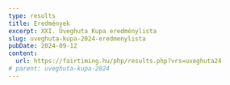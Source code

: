 ```yaml
---
type: results
title: Eredmények
excerpt: XXI. Üveghuta Kupa eredménylista
slug: uveghuta-kupa-2024-eredmenylista
pubDate: 2024-09-12
content:
  url: https://fairtiming.hu/php/results.php?vrs=uveghuta24
# parent: uveghuta-kupa-2024
---
```

